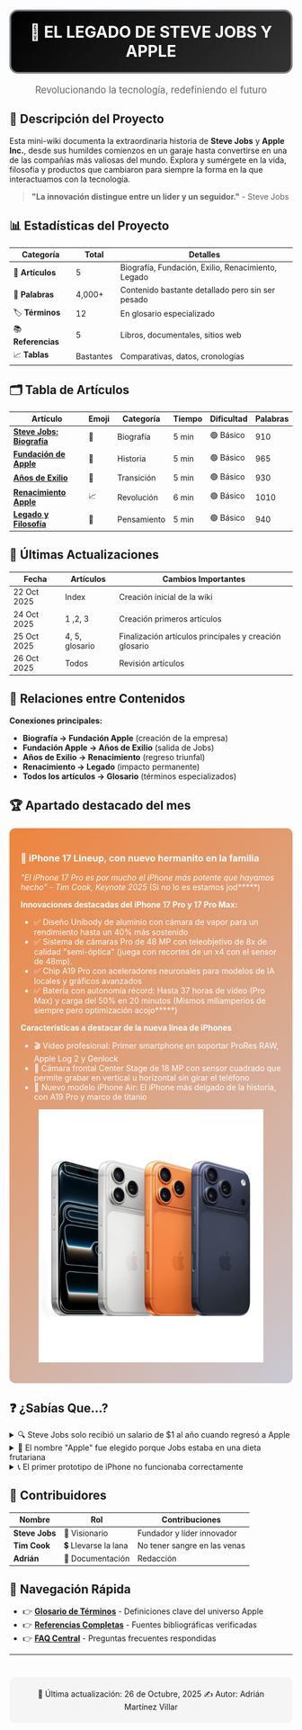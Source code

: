 <div align="center">
<h1 style="color: #007AFF; border: 3px solid #7c8288ff; padding: 20px; border-radius: 15px; background: linear-gradient(135deg, #000000, #333333); color: white;">
🍎 EL LEGADO DE STEVE JOBS Y APPLE
</h1>
<p style="font-size: 1.2em; color: #666;">Revolucionando la tecnología, redefiniendo el futuro</p>
</div>

## 📖 Descripción del Proyecto

Esta mini-wiki documenta la extraordinaria historia de **Steve Jobs** y **Apple Inc.**, desde sus humildes comienzos en un garaje hasta convertirse en una de las compañías más valiosas del mundo. Explora y sumérgete en la vida, filosofía y productos que cambiaron para siempre la forma en la que interactuamos con la tecnología.

> **"La innovación distingue entre un líder y un seguidor."** - Steve Jobs

## 📊 Estadísticas del Proyecto

| Categoría | Total | Detalles |
|-----------|-------|----------|
| 📄 **Artículos** | 5 | Biografía, Fundación, Exilio, Renacimiento, Legado |
| 📖 **Palabras** | 4,000+ | Contenido bastante detallado pero sin ser pesado |
| 🏷️ **Términos** | 12 | En glosario especializado |
| 📚 **Referencias** | 5 | Libros, documentales, sitios web |
| 📈 **Tablas** | Bastantes | Comparativas, datos, cronologías |

## 🗂️ Tabla de Artículos 

| Artículo | Emoji | Categoría | Tiempo | Dificultad | Palabras |
|----------|-------|-----------|---------|------------|----------|
| **[Steve Jobs: Biografía](articulo-1.md)** | 👤 | Biografía | 5 min | 🟢 Básico | 910 |
| **[Fundación de Apple](articulo-2.md)** | 🏢 | Historia | 5 min | 🟢 Básico | 965 |
| **[Años de Exilio](articulo-3.md)** | 🔄 | Transición | 5 min | 🟢 Básico | 930 |
| **[Renacimiento Apple](articulo-4.md)** | 📈 | Revolución | 6 min | 🟢 Básico | 1010 |
| **[Legado y Filosofía](articulo-5.md)** | 💭 | Pensamiento | 5 min | 🟢 Básico | 940 |

## 📅 Últimas Actualizaciones

| Fecha | Artículos | Cambios Importantes |
|-------|----------|---------------------|
| 22 Oct 2025 | Index | Creación inicial de la wiki |
| 24 Oct 2025 | 1 ,2, 3 | Creación primeros artículos |
| 25 Oct 2025 | 4, 5, glosario | Finalización artículos principales y creación glosario |
| 26 Oct 2025 | Todos | Revisión artículos |

## 🔗 Relaciones entre Contenidos

**Conexiones principales:**
- **Biografía → Fundación Apple** (creación de la empresa)
- **Fundación Apple → Años de Exilio** (salida de Jobs)
- **Años de Exilio → Renacimiento** (regreso triunfal)
- **Renacimiento → Legado** (impacto permanente)
- **Todos los artículos → Glosario** (términos especializados)

## 🏆 **Apartado destacado del mes**

<div style="background: linear-gradient(135deg, #ee843eff, #c9c9d3ff); padding: 20px; border-radius: 10px; color: white; margin: 20px 0;">

### 📱 iPhone 17 Lineup,  con nuevo hermanito en la familia

*"El iPhone 17 Pro es por mucho el iPhone más potente que hayamos hecho" - Tim Cook, Keynote 2025* (Si no lo es estamos jod*****)

**Innovaciones destacadas del iPhone 17 Pro y 17 Pro Max:**
- ✅ Diseño Unibody de aluminio con cámara de vapor para un rendimiento hasta un 40% más sostenido
- ✅  Sistema de cámaras Pro de 48 MP con teleobjetivo de 8x de calidad "semi-óptica" (juega con recortes de un x4 con el sensor de 48mp).
- ✅  Chip A19 Pro con aceleradores neuronales para modelos de IA locales y gráficos avanzados
- ✅  Batería con autonomía récord: Hasta 37 horas de video (Pro Max) y carga del 50% en 20 minutos (Mismos miliamperios de siempre pero optimización acojo*****)

**Características a destacar de la nueva linea de iPhones**
- 🎬  Video profesional: Primer smartphone en soportar ProRes RAW, Apple Log 2 y Genlock
- 📸 Cámara frontal Center Stage de 18 MP con sensor cuadrado que permite grabar en vertical u horizontal sin girar el teléfono
- 🔄 Nuevo modelo iPhone Air: El iPhone más delgado de la historia, con A19 Pro y marco de titanio

<p align="center">
  <img src="/entregas/adrian.martinez/AEC-MD/mi-wiki/recursos/imagenes/iphone17pro.png" width="400" height="450">
</p>
</div>

## ❓ **¿Sabías Que...?**

<details>
<summary>🔍 Steve Jobs solo recibió un salario de $1 al año cuando regresó a Apple</summary>
A su regreso en 1997, Jobs se puso un salario simbólico de $1 anual, aunque recibió acciones y un jet privado como "compensación adicional".
</details>

<details>
<summary>🎨 El nombre "Apple" fue elegido porque Jobs estaba en una dieta frutariana</summary>
Jobs propuso el nombre "Apple" después de visitar una granja de manzanos, y porque así aparecería antes que "Atari" en la guía telefónica.
</details>

<details>
<summary>📞 El primer prototipo de iPhone no funcionaba correctamente</summary>
En las demostraciones previas al lanzamiento, Jobs ensayaba con múltiples iPhones porque los prototipos se colgaban frecuentemente.
</details>

## 👥 **Contribuidores**

| Nombre | Rol | Contribuciones |
|--------|-----|----------------|
| **Steve Jobs** | 📱 Visionario | Fundador y líder innovador |
| **Tim Cook** | 💲 Llevarse la lana | No tener sangre en las venas |
| **Adrián** | 📝 Documentación | Redacción |



## 🚀 **Navegación Rápida**

- 👉 [**Glosario de Términos**](glosario.md) - Definiciones clave del universo Apple
- 👉 [**Referencias Completas**](referencias.md) - Fuentes bibliográficas verificadas
- 👉 [**FAQ Central**](articulo-5.md#faq) - Preguntas frecuentes respondidas



---

<div align="center" style="margin-top: 40px; padding: 20px; background: #f5f5f5; border-radius: 10px;">
📅 Última actualización: 26 de Octubre, 2025  
✍️ Autor: Adrián Martínez Villar
</div>